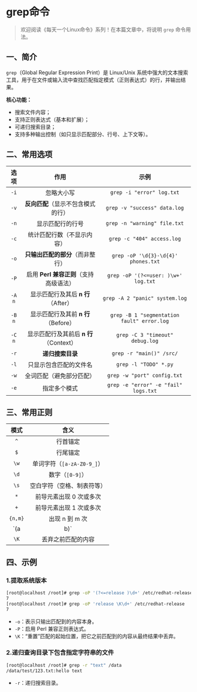 # grep命令



> 欢迎阅读《每天一个Linux命令》系列！在本篇文章中，将说明 `grep` 命令用法。

## 一、简介

`grep`（Global Regular Expression Print）是 Linux/Unix 系统中强大的文本搜索工具，用于在文件或输入流中查找匹配指定模式（正则表达式）的行，并输出结果。

**核心功能：**

- 搜索文件内容；
- 支持正则表达式（基本和扩展）；
- 可递归搜索目录；
- 支持多种输出控制（如只显示匹配部分、行号、上下文等）。



## 二、常用选项

|  选项  |                  作用                  |                    示例                    |
| :----: | :------------------------------------: | :----------------------------------------: |
|  `-i`  |               忽略大小写               |         `grep -i "error" log.txt`          |
|  `-v`  |   **反向匹配**（显示不包含模式的行）   |        `grep -v "success" data.log`        |
|  `-n`  |            显示匹配行的行号            |        `grep -n "warning" file.txt`        |
|  `-c`  |       统计匹配行数（不显示内容）       |         `grep -c "404" access.log`         |
|  `-o`  |    **只输出匹配的部分**（而非整行）    |    `grep -oP '\d{3}-\d{4}' phones.txt`     |
|  `-P`  | 启用 **Perl 兼容正则**（支持高级语法） |    `grep -oP '(?<=user: )\w+' log.txt`     |
| `-A n` |   显示匹配行及其后 **n 行**（After）   |       `grep -A 2 "panic" system.log`       |
| `-B n` |  显示匹配行及其前 **n 行**（Before）   | `grep -B 1 "segmentation fault" error.log` |
| `-C n` | 显示匹配行及其前后 **n 行**（Context） |      `grep -C 3 "timeout" debug.log`       |
|  `-r`  |            **递归搜索目录**            |          `grep -r "main()" /src/`          |
|  `-l`  |         只显示包含匹配的文件名         |           `grep -l "TODO" *.py`            |
|  `-w`  |        全词匹配（避免部分匹配）        |        `grep -w "port" config.txt`         |
|  `-e`  |              指定多个模式              |    `grep -e "error" -e "fail" logs.txt`    |



## 三、常用正则

|  模式   |            含义            |
| :-----: | :------------------------: |
|   `^`   |          行首锚定          |
|   `$`   |          行尾锚定          |
|  `\w`   | 单词字符（`[a-zA-Z0-9_]`） |
|  `\d`   |      数字（`[0-9]`）       |
|  `\s`   | 空白字符（空格、制表符等） |
|   `*`   |  前导元素出现 0 次或多次   |
|   `+`   |  前导元素出现 1 次或多次   |
| `{n,m}` |       出现 n 到 m 次       |
|   `(a   |            b)`             |
|  `\K`   |     丢弃之前匹配的内容     |



## 四、示例

### 1.提取系统版本

```bash
[root@localhost /root]# grep -oP '(?<=release )\d+' /etc/redhat-release
7
[root@localhost /root]# grep -oP 'release \K\d+' /etc/redhat-release
7
```

- `-o`：表示只输出匹配到的内容本身。
- `-P`：启用 Perl 兼容正则表达式。
- `\K`：“重置”匹配的起始位置，把它之前匹配到的内容从最终结果中丢弃。

### 2.递归查询目录下包含指定字符串的文件

```bash
[root@localhost /root]# grep -r "text" /data
/data/test/123.txt:hello text
```

- `-r`：递归搜索目录。
